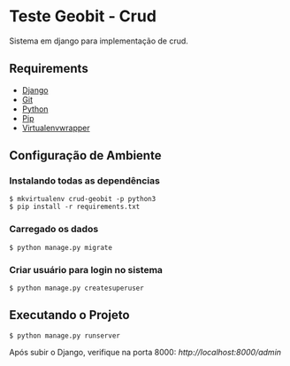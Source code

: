 # Teste Geobit - Crud

Sistema em django para implementação de crud.

## Requirements

* [Django](https://www.djangoproject.com/)
* [Git](http://git-scm.com/)
* [Python](https://www.python.org/)
* [Pip](http://www.pip-installer.org/en/latest/)
* [Virtualenvwrapper](http://virtualenvwrapper.readthedocs.org/en/latest/)

## Configuração de Ambiente

### **Instalando todas as dependências**

```
$ mkvirtualenv crud-geobit -p python3
$ pip install -r requirements.txt
```

### Carregado os dados
```
$ python manage.py migrate
```

### Criar usuário para login no sistema
```
$ python manage.py createsuperuser
```

## Executando o Projeto
```
$ python manage.py runserver
```
Após subir o Django, verifique na porta 8000:
*http://localhost:8000/admin*
